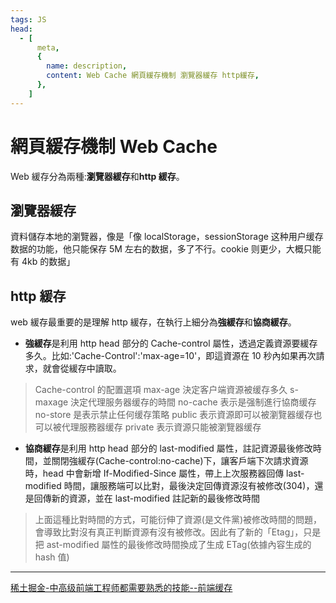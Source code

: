 ```yaml
---
tags: JS
head:
  - [
      meta,
      {
        name: description,
        content: Web Cache 網頁緩存機制 瀏覽器緩存 http緩存,
      },
    ]
---
```


# 網頁緩存機制 Web Cache

Web 緩存分為兩種:**瀏覽器緩存**和**http 緩存**。

## 瀏覽器緩存

資料儲存本地的瀏覽器，像是「像 localStorage，sessionStorage 这种用户缓存数据的功能，他只能保存 5M 左右的数据，多了不行。cookie 则更少，大概只能有 4kb 的数据」

## http 緩存

web 緩存最重要的是理解 http 緩存，在執行上細分為**強緩存**和**協商緩存**。

- **強緩存**是利用 http head 部分的 Cache-control 屬性，透過定義資源要緩存多久。比如:'Cache-Control':'max-age=10'，即這資源在 10 秒內如果再次請求，就會從緩存中讀取。

> Cache-control 的配置選項
> max-age 決定客户端資源被缓存多久
> s-maxage 決定代理服务器缓存的時間
> no-cache 表示是强制進行協商缓存
> no-store 是表示禁止任何缓存策略
> public 表示資源即可以被瀏覽器缓存也可以被代理服務器缓存
> private 表示資源只能被瀏覽器缓存

- **協商緩存**是利用 http head 部分的 last-modified 屬性，註記資源最後修改時間，並關閉強緩存(Cache-control:no-cache)下，讓客戶端下次請求資源時，head 中會新增 If-Modified-Since 屬性，帶上上次服務器回傳 last-modified 時間，讓服務端可以比對，最後決定回傳資源沒有被修改(304)，還是回傳新的資源，並在 last-modified 註記新的最後修改時間

> 上面這種比對時間的方式，可能衍伸了資源(是文件黨)被修改時間的問題，會導致比對沒有真正判斷資源有沒有被修改。因此有了新的「Etag」，只是把 ast-modified 屬性的最後修改時間換成了生成 ETag(依據內容生成的 hash 值)

---

[稀土掘金-中高级前端工程师都需要熟悉的技能--前端缓存](https://juejin.cn/post/7127194919235485733)

